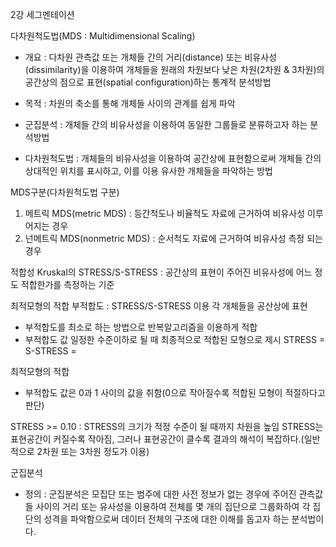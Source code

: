 2강 세그멘테이션

다차원척도법(MDS : Multidimensional Scaling)
- 개요 : 다차원 관측값 또는 개체들 간의 거리(distance) 또는 비유사성(dissimilarity)을 이용하여 개체들을 원래의 차원보다 낮은 차원(2차원 & 3차원)의 공간상의 점으로 표현(spatial configuration)하는 통계적 분석방법
- 목적 : 차원의 축소를 통해 개체들 사이의 관계를 쉽게 파악

- 군집분석 : 개체들 간의 비유사성을 이용하여 동일한 그룹들로 분류하고자 하는 분석방법
- 다차원척도법 : 개체들의 비유사성을 이용하여 공간상에 표현함으로써 개체들 간의 상대적인 위치를 표시하고, 이를 이용 유사한 개체들을 파악하는 방법

MDS구분(다차원척도법 구분)
1. 메트릭 MDS(metric MDS) : 등간척도나 비율척도 자료에 근거하여 비유사성 이루어지는 경우
2. 넌메트릭 MDS(nonmetric MDS) : 순서척도 자료에 근거하여 비유사성 측정 되는 경우


적합성
Kruskal의 STRESS/S-STRESS : 공간상의 표현이 주어진 비유사성에 어느 정도 적합한가를 측정하는 기준

최적모형의 적합
부적합도 : STRESS/S-STRESS 이용 각 개체들을 공산상에 표현
  - 부적합도를 최소로 하는 방법으로 반복알고리즘을 이용하게 적합
  - 부적합도 값 일정한 수준이하로 될 때 최종적으로 적합된 모형으로 제시
STRESS = 
S-STRESS = 


최적모형의 적합
  - 부적합도 값은 0과 1 사이의 값을 취함(0으로 작아질수록 적합된 모형이 적절하다고 판단)
  
  STRESS >= 0.10 : STRESS의 크기가 적정 수준이 될 때까지 차원을 높임
  STRESS는 표현공간이 커질수록 작아짐, 그러나 표현공간이 클수록 결과의 해석이 복잡하다.(일반적으로 2차원 또는 3차원 정도가 이용)
  
  
 군집분석
 - 정의 : 군집분석은 모집단 또는 범주에 대한 사전 정보가 없는 경우에 주어진 관측값들 사이의 거리 또는 유사성을 이용하여 전체를 몇 개의 집단으로 그룹화하여 각 집단의 성격을 파악함으로써 데이터 전체의 구조에 대한 이해를 돕고자 하는 분석법이다.



  
 
